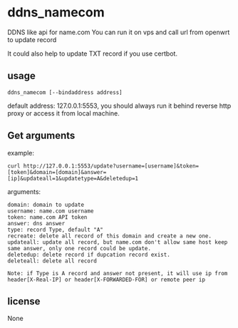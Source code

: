 # ddns_namecom
DDNS like api for name.com
You can run it on vps and call url from openwrt to update record

It could also help to update TXT record if you use certbot.

## usage
```
ddns_namecom [--bindaddress address]
```
default address: 127.0.0.1:5553, you should always run it behind reverse http proxy or access it from local machine.

## Get arguments
example:
```
curl http://127.0.0.1:5553/update?username=[username]&token=[token]&domain=[domain]&answer=[ip]&updateall=1&updatetype=A&deletedup=1
```
arguments:
```
domain: domain to update
username: name.com username
token: name.com API token
answer: dns answer
type: record Type, default "A"
recreate: delete all record of this domain and create a new one.
updateall: update all record, but name.com don't allow same host keep same answer, only one record could be update.
deletedup: delete record if dupcation record exist.
deleteall: delete all record

```
```
Note: if Type is A record and answer not present, it will use ip from header[X-Real-IP] or header[X-FORWARDED-FOR] or remote peer ip
```
## license
None
